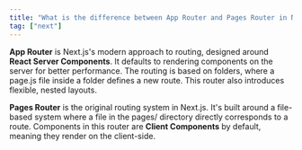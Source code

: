 ```yaml
---
title: "What is the difference between App Router and Pages Router in Next.js?"
tag: ["next"]
---
```


**App Router** is Next.js's modern approach to routing, designed around **React Server Components**. It defaults to rendering components on the server for better performance. The routing is based on folders, where a page.js file inside a folder defines a new route. This router also introduces flexible, nested layouts.

**Pages Router** is the original routing system in Next.js. It's built around a file-based system where a file in the pages/ directory directly corresponds to a route. Components in this router are **Client Components** by default, meaning they render on the client-side.